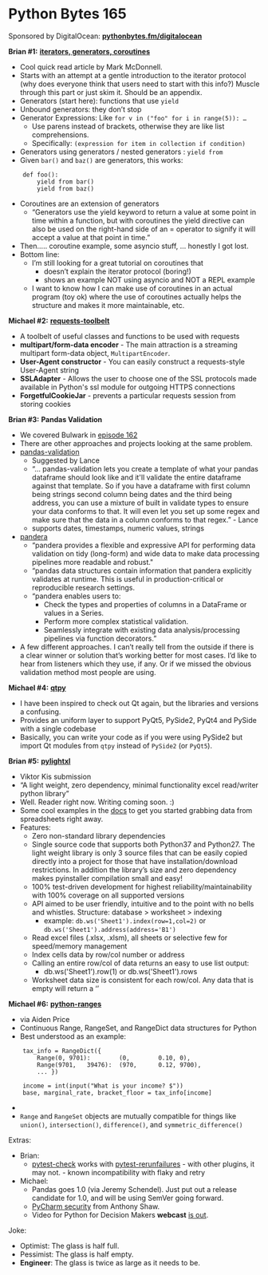 # Python Bytes 165
Sponsored by DigitalOcean: [**pythonbytes.fm/digitalocean**](https://pythonbytes.fm/digitalocean)

**Brian #1:** [**iterators, generators, coroutines**](https://www.integralist.co.uk/posts/python-generators/)

- Cool quick read article by Mark McDonnell.
- Starts with an attempt at a gentle introduction to the iterator protocol (why does everyone think that users need to start with this info?) Muscle through this part or just skim it. Should be an appendix.
- Generators (start here): functions that use `yield`
- Unbound generators: they don’t stop
- Generator Expressions: Like `for v in ("foo" for i in range(5)): …`
	- Use parens instead of brackets, otherwise they are like list comprehensions.
	- Specifically: `(expression for item in collection if condition)`
- Generators using generators / nested generators : `yield from`
- Given `bar()` and `baz()` are generators, this works:
```
    def foo():
        yield from bar()
        yield from baz()
```
- Coroutines are an extension of generators
	- “Generators use the yield keyword to return a value at some point in time within a function, but with coroutines the yield directive can also be used on the right-hand side of an = operator to signify it will accept a value at that point in time.”
- Then….. coroutine example, some asyncio stuff, … honestly I got lost.
- Bottom line: 
	- I’m still looking for a great tutorial on coroutines that
		- doesn’t explain the iterator protocol (boring!)
		- shows an example NOT using asyncio and NOT a REPL example
	- I want to know how I can make use of coroutines in an actual program (toy ok) where the use of coroutines actually helps the structure and makes it more maintainable, etc.

**Michael #2:** [**requests-toolbelt**](https://github.com/requests/toolbelt)

- A toolbelt of useful classes and functions to be used with requests
- **multipart/form-data encoder** - The main attraction is a streaming multipart form-data object, `MultipartEncoder`.
- **User-Agent constructor** - You can easily construct a requests-style User-Agent string
- **SSLAdapter** - Allows the user to choose one of the SSL protocols made available in Python's ssl module for outgoing HTTPS connections
- **ForgetfulCookieJar** - prevents a particular requests session from storing cookies

**Brian #3:** **Pandas Validation**

- We covered Bulwark in [episode 162](https://pythonbytes.fm/162)
- There are other approaches and projects looking at the same problem.
- [pandas-validation](https://github.com/jmenglund/pandas-validation)
	- Suggested by Lance
	- “… pandas-validation lets you create a template of what your pandas dataframe should look like and it'll validate the entire dataframe against that template. So if you have a dataframe with first column being strings second column being dates and the third being address, you can use a mixture of built in validate types to ensure your data conforms to that. It will even let you set up some regex and make sure that the data in a column conforms to that regex.” - Lance
	- supports dates, timestamps, numeric values, strings
- [pandera](https://github.com/pandera-dev/pandera)
	- “pandera provides a flexible and expressive API for performing data validation on tidy (long-form) and wide data to make data processing pipelines more readable and robust."
	- “pandas data structures contain information that pandera explicitly validates at runtime. This is useful in production-critical or reproducible research settings.
	- “pandera enables users to:
		- Check the types and properties of columns in a DataFrame or values in a Series.
		- Perform more complex statistical validation.
		- Seamlessly integrate with existing data analysis/processing pipelines via function decorators.”
- A few different approaches. I can’t really tell from the outside if there is a clear winner or solution that’s working better for most cases. I’d like to hear from listeners which they use, if any. Or if we missed the obvious validation method most people are using.

**Michael #4:** [**qtpy**](https://github.com/spyder-ide/qtpy)

- I have been inspired to check out Qt again, but the libraries and versions a confusing.
- Provides an uniform layer to support PyQt5, PySide2, PyQt4 and PySide with a single codebase
- Basically, you can write your code as if you were using PySide2 but import Qt modules from `qtpy` instead of `PySide2` (or `PyQt5`).

**Brian #5:** [**pylightxl**](https://github.com/PydPiper/pylightxl)

- Viktor Kis submission
- “A light weight, zero dependency, minimal functionality excel read/writer python library”
- Well. Reader right now. Writing coming soon. :)
- Some cool examples in the [docs](https://pylightxl.readthedocs.io/en/latest/index.html) to get you started grabbing data from spreadsheets right away.
- Features:
	- Zero non-standard library dependencies 
	- Single source code that supports both Python37 and Python27. The light weight library is only 3 source files that can be easily copied directly into a project for those that have installation/download restrictions. In addition the library’s size and zero dependency makes pyinstaller compilation small and easy!
	- 100% test-driven development for highest reliability/maintainability with 100% coverage on all supported versions
	- API aimed to be user friendly, intuitive and to the point with no bells and whistles. Structure: database > worksheet > indexing
		- example: `db.ws('Sheet1').index(row=1,col=2)` or `db.ws('Sheet1').address(address='B1')`
	- Read excel files (.xlsx, .xlsm), all sheets or selective few for speed/memory management
	- Index cells data by row/col number or address
	- Calling an entire row/col of data returns an easy to use list output:
		- db.ws('Sheet1').row(1) or db.ws('Sheet1').rows
	- Worksheet data size is consistent for each row/col. Any data that is empty will return a ‘’

**Michael #6:** [**python-ranges**](https://github.com/Superbird11/ranges)

- via Aiden Price
- Continuous Range, RangeSet, and RangeDict data structures for Python
- Best understood as an example:

```
    tax_info = RangeDict({
        Range(0, 9701):        (0,        0.10, 0),
        Range(9701,   39476):  (970,      0.12, 9700), 
        ... })
    
    income = int(input("What is your income? $"))
    base, marginal_rate, bracket_floor = tax_info[income]
```

- 
- `Range` and `RangeSet` objects are mutually compatible for things like `union()`, `intersection()`, `difference()`, and `symmetric_difference()`

Extras:

- Brian:
    - [pytest-check](https://github.com/okken/pytest-check) works with [pytest-rerunfailures](https://github.com/pytest-dev/pytest-rerunfailures)
			- with other plugins, it may not.
			- known incompatibility with flaky and retry
- Michael:
    - Pandas goes 1.0 (via Jeremy Schendel). Just put out a release candidate for 1.0, and will be using SemVer going forward.
    - [PyCharm security](https://twitter.com/anthonypjshaw/status/1215732790051782656) from Anthony Shaw.
    - Video for Python for Decision Makers **webcast** [is out](https://www.crowdcast.io/e/python-for-decision).

Joke: 

- Optimist: The glass is half full.
- Pessimist: The glass is half empty.
- **Engineer**: The glass is twice as large as it needs to be.
